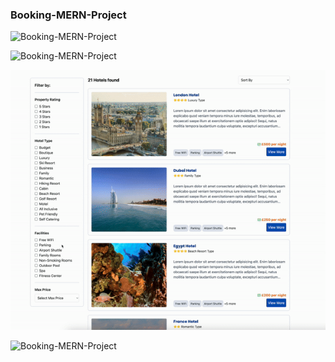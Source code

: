 ### Booking-MERN-Project

![Booking-MERN-Project](Hotel-Booking-project1.gif)

![Booking-MERN-Project](Hotel-Booking-project2.gif)

![Booking-MERN-Project](Hotel-Booking-project3.gif)

![Booking-MERN-Project](Hotel-Booking-project.gif)
